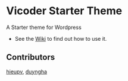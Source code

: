 
# Vicoder Starter Theme
A Starter theme for Wordpress

* See the [Wiki](https://github.com/hieu-pv/nf-theme/wiki) to find out how to use it.

## Contributors
[hieupv](https://github.com/hieu-pv), [duyngha](https://github.com/duyngha)
